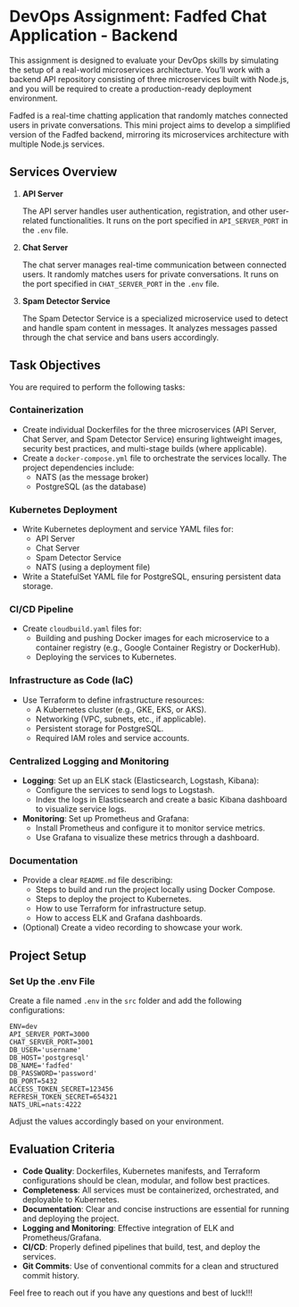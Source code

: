 # DevOps Assignment: Fadfed Chat Application - Backend

This assignment is designed to evaluate your DevOps skills by simulating the setup of a real-world microservices architecture. You’ll work with a backend API repository consisting of three microservices built with Node.js, and you will be required to create a production-ready deployment environment.

Fadfed is a real-time chatting application that randomly matches connected users in private conversations. This mini project aims to develop a simplified version of the Fadfed backend, mirroring its microservices architecture with multiple Node.js services.

## Services Overview

1. **API Server**

    The API server handles user authentication, registration, and other user-related functionalities. It runs on the port specified in `API_SERVER_PORT` in the `.env` file.

2. **Chat Server**

    The chat server manages real-time communication between connected users. It randomly matches users for private conversations. It runs on the port specified in `CHAT_SERVER_PORT` in the `.env` file.

3. **Spam Detector Service**

    The Spam Detector Service is a specialized microservice used to detect and handle spam content in messages. It analyzes messages passed through the chat service and bans users accordingly.

## Task Objectives

You are required to perform the following tasks:

### Containerization

- Create individual Dockerfiles for the three microservices (API Server, Chat Server, and Spam Detector Service) ensuring lightweight images, security best practices, and multi-stage builds (where applicable).
- Create a `docker-compose.yml` file to orchestrate the services locally. The project dependencies include:
    - NATS (as the message broker)
    - PostgreSQL (as the database)

### Kubernetes Deployment

- Write Kubernetes deployment and service YAML files for:
    - API Server
    - Chat Server
    - Spam Detector Service
    - NATS (using a deployment file)
- Write a StatefulSet YAML file for PostgreSQL, ensuring persistent data storage.

### CI/CD Pipeline

- Create `cloudbuild.yaml` files for:
    - Building and pushing Docker images for each microservice to a container registry (e.g., Google Container Registry or DockerHub).
    - Deploying the services to Kubernetes.

### Infrastructure as Code (IaC)

- Use Terraform to define infrastructure resources:
    - A Kubernetes cluster (e.g., GKE, EKS, or AKS).
    - Networking (VPC, subnets, etc., if applicable).
    - Persistent storage for PostgreSQL.
    - Required IAM roles and service accounts.

### Centralized Logging and Monitoring

- **Logging**: Set up an ELK stack (Elasticsearch, Logstash, Kibana):
    - Configure the services to send logs to Logstash.
    - Index the logs in Elasticsearch and create a basic Kibana dashboard to visualize service logs.
- **Monitoring**: Set up Prometheus and Grafana:
    - Install Prometheus and configure it to monitor service metrics.
    - Use Grafana to visualize these metrics through a dashboard.

### Documentation

- Provide a clear `README.md` file describing:
    - Steps to build and run the project locally using Docker Compose.
    - Steps to deploy the project to Kubernetes.
    - How to use Terraform for infrastructure setup.
    - How to access ELK and Grafana dashboards.
- (Optional) Create a video recording to showcase your work.

## Project Setup

### Set Up the .env File

Create a file named `.env` in the `src` folder and add the following configurations:

```
ENV=dev
API_SERVER_PORT=3000
CHAT_SERVER_PORT=3001
DB_USER='username'
DB_HOST='postgresql'
DB_NAME='fadfed'
DB_PASSWORD='password'
DB_PORT=5432
ACCESS_TOKEN_SECRET=123456
REFRESH_TOKEN_SECRET=654321
NATS_URL=nats:4222
```

Adjust the values accordingly based on your environment.

## Evaluation Criteria

- **Code Quality**: Dockerfiles, Kubernetes manifests, and Terraform configurations should be clean, modular, and follow best practices.
- **Completeness**: All services must be containerized, orchestrated, and deployable to Kubernetes.
- **Documentation**: Clear and concise instructions are essential for running and deploying the project.
- **Logging and Monitoring**: Effective integration of ELK and Prometheus/Grafana.
- **CI/CD**: Properly defined pipelines that build, test, and deploy the services.
- **Git Commits**: Use of conventional commits for a clean and structured commit history.

Feel free to reach out if you have any questions and best of luck!!!